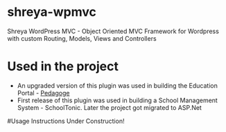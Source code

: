 # shreya-wpmvc
Shreya WordPress MVC - Object Oriented MVC Framework for Wordpress with custom Routing, Models, Views and Controllers

# Used in the project
* An upgraded version of this plugin was used in building the Education Portal - [Pedagoge](http://www.pedagoge.com)
* First release of this plugin was used in building a School Management System - SchoolTonic. Later the project got migrated to ASP.Net

#Usage Instructions
Under Construction!
